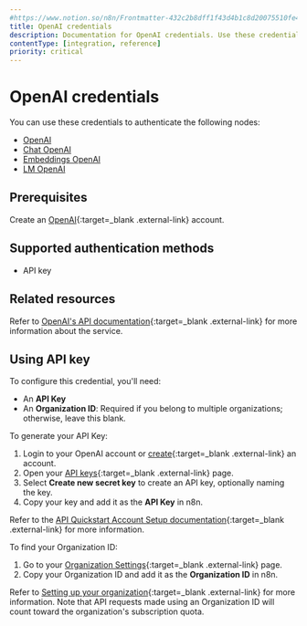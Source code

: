 ```yaml
---
#https://www.notion.so/n8n/Frontmatter-432c2b8dff1f43d4b1c8d20075510fe4
title: OpenAI credentials
description: Documentation for OpenAI credentials. Use these credentials to authenticate OpenAI in n8n, a workflow automation platform.
contentType: [integration, reference]
priority: critical
---
```


# OpenAI credentials

You can use these credentials to authenticate the following nodes:

- [OpenAI](/integrations/builtin/app-nodes/n8n-nodes-langchain.openai/)
- [Chat OpenAI](/integrations/builtin/cluster-nodes/sub-nodes/n8n-nodes-langchain.lmchatopenai)
- [Embeddings OpenAI](/integrations/builtin/cluster-nodes/sub-nodes/n8n-nodes-langchain.embeddingsopenai)
- [LM OpenAI](/integrations/builtin/cluster-nodes/sub-nodes/n8n-nodes-langchain.lmopenai)

## Prerequisites

Create an [OpenAI](https://platform.openai.com/signup/){:target=_blank .external-link} account.

## Supported authentication methods

- API key

## Related resources

Refer to [OpenAI's API documentation](https://platform.openai.com/docs/introduction){:target=_blank .external-link} for more information about the service.

## Using API key

To configure this credential, you'll need:

- An **API Key**
- An **Organization ID**: Required if you belong to multiple organizations; otherwise, leave this blank.

To generate your API Key:

1. Login to your OpenAI account or [create](https://platform.openai.com/signup/){:target=_blank .external-link} an account.
2. Open your [API keys](https://platform.openai.com/api-keys){:target=_blank .external-link} page.
3. Select **Create new secret key** to create an API key, optionally naming the key.
4. Copy your key and add it as the **API Key** in n8n.

Refer to the [API Quickstart Account Setup documentation](https://platform.openai.com/docs/quickstart/account-setup){:target=_blank .external-link} for more information.

To find your Organization ID:

1. Go to your [Organization Settings](https://platform.openai.com/account/organization){:target=_blank .external-link} page.
2. Copy your Organization ID and add it as the **Organization ID** in n8n.

Refer to [Setting up your organization](https://platform.openai.com/docs/guides/production-best-practices/setting-up-your-organization){:target=_blank .external-link} for more information. Note that API requests made using an Organization ID will count toward the organization's subscription quota.


